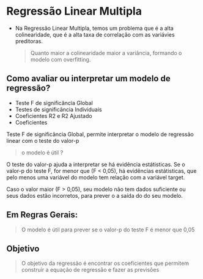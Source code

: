 # Regressão Linear Multipla 

- Na Regressão Linear Multipla, temos um problema que é a alta colinearidade, que é a alta taxa de correlação com as variávies preditoras.
 
    > Quanto maior a colinearidade maior a variância, formando o modelo com overfitting.

## Como avaliar ou interpretar um modelo de regressão?

* Teste F de significância Global
* Testes de significância Individuais
* Coeficientes R2 e R2 Ajustado
* Coeficientes

 Teste F de significância Global, permite interpretar o modelo de regressão linear com o teste do valor-p 
 
 >o modelo é útil ?

 O teste do valor-p ajuda a interpretar se há evidência estátisticas. Se o valor-p do teste F, for menor que (F < 0,05), há evidências estátisticas, que pelo menos
uma variável do modelo tem relação com a variável target.

Caso o valor maior (F > 0,05), seu modelo não tem dados suficiente ou seus dados estão incorretos, para prever o a saída do do seu modelo.

## Em Regras Gerais:

> O modelo é útil para prever se o valor-p do teste F é menor que 0,05

## Objetivo

> O objetivo da regressão é encontrar os coeficientes que permitem construir a equação de regressão e fazer as previsões